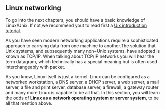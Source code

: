 ## Linux networking

To go into the next chapters, you should have a basic knowledge of Linux/Unix.
If not,we recommend yout to read first a [Uix introduction tutorial](http://erlerobotics.gitbooks.io/erle_gitbook_unixintroduction/).

As you have seen modern networking applications require a sophisticated approach to carrying data from one machine to another.The solution that Unix systems, and subsequently many non−Unix systems, have adopted is known as TCP/IP. When talking about TCP/IP networks you will hear the term datagram, which technically has a special meaning but is often used interchangeably with packet.

As you know, Linux itself is just a kernel. Linux can be configured as a networked workstation, a DNS server, a DHCP server, a web server, a mail server, a file and print server, database server, a firewall, a gateway router and many more.Linux is capable to be all that. In this section, you will learn the odds of **Linux as a network operating system or server system**, to be all that mention above.




